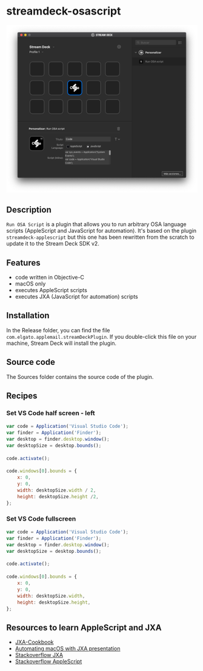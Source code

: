 # streamdeck-osascript

![](screenshot.png)

## Description

`Run OSA Script` is a plugin that allows you to run arbitrary OSA language scripts (AppleScript and JavaScript for automation). It's based on the plugin `streamdeck-applescript` but this one has been rewritten from the scratch to update it to the Stream Deck SDK v2.

## Features

- code written in Objective-C
- macOS only
- executes AppleScript scripts
- executes JXA (JavaScript for automation) scripts

## Installation

In the Release folder, you can find the file `com.elgato.applemail.streamDeckPlugin`. If you double-click this file on your machine, Stream Deck will install the plugin.

## Source code

The Sources folder contains the source code of the plugin.


## Recipes

### Set VS Code half screen - left

```JavaScript
var code = Application('Visual Studio Code');
var finder = Application('Finder');
var desktop = finder.desktop.window();
var desktopSize = desktop.bounds();

code.activate();

code.windows[0].bounds = {
	x: 0,
	y: 0,
	width: desktopSize.width / 2,
	height: desktopSize.height /2,
};
```

### Set VS Code fullscreen

```JavaScript
var code = Application('Visual Studio Code');
var finder = Application('Finder');
var desktop = finder.desktop.window();
var desktopSize = desktop.bounds();

code.activate();

code.windows[0].bounds = {
	x: 0,
	y: 0,
	width: desktopSize.width,
	height: desktopSize.height,
};
```

## Resources to learn AppleScript and JXA

- [JXA-Cookbook](https://github.com/JXA-Cookbook/JXA-Cookbook)
- [Automating macOS with JXA presentation](https://github.com/josh-/automating-macOS-with-JXA-presentation)
- [Stackoverflow JXA](https://stackoverflow.com/questions/tagged/javascript-automation)
- [Stackoverflow AppleScript](https://stackoverflow.com/questions/tagged/applescript)